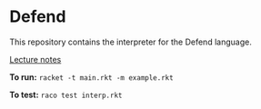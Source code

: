 # Defend

This repository contains the interpreter for the Defend language.

[Lecture notes](https://sankhs.com/eecs662/notes/07-errors/)

**To run:** `racket -t main.rkt -m example.rkt`

**To test:** `raco test interp.rkt`

